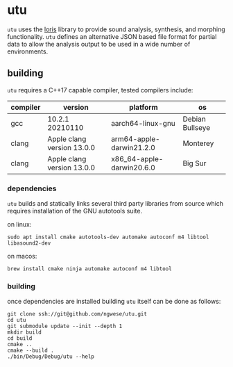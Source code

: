 # utu

`utu` uses the [loris](http://www.cerlsoundgroup.org/Loris/) library to provide
sound analysis, synthesis, and morphing functionality. `utu` defines an
alternative JSON based file format for partial data to allow the analysis output
to be used in a wide number of environments.

## building

`utu` requires a C++17 capable compiler, tested compilers include:

| compiler | version | platform | os |
| -------- | ------- | -------- | -- |
| gcc | 10.2.1 20210110 | aarch64-linux-gnu | Debian Bullseye |
| clang | Apple clang version 13.0.0 | arm64-apple-darwin21.2.0 | Monterey |
| clang | Apple clang version 13.0.0 | x86_64-apple-darwin20.6.0 | Big Sur |


### dependencies

`utu` builds and statically links several third party libraries from source
which requires installation of the GNU autotools suite.

on linux:

```
sudo apt install cmake autotools-dev automake autoconf m4 libtool libasound2-dev
```

on macos:

```
brew install cmake ninja automake autoconf m4 libtool
```

### building

once dependencies are installed building `utu` itself can be done as follows:

```
git clone ssh://git@github.com/ngwese/utu.git
cd utu
git submodule update --init --depth 1
mkdir build
cd build
cmake ..
cmake --build .
./bin/Debug/Debug/utu --help
```
